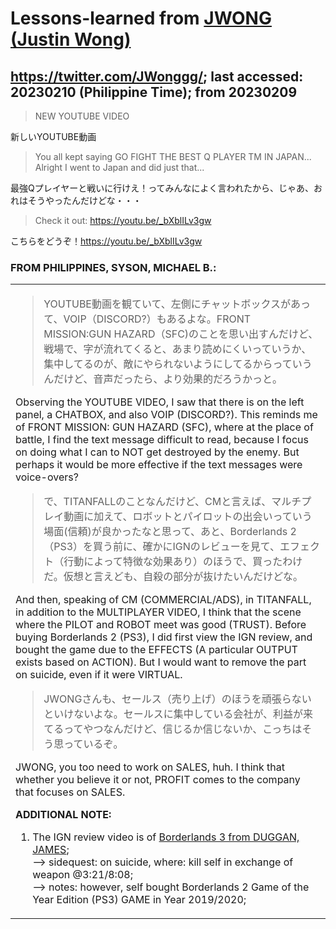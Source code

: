 # Lessons-learned from [JWONG (Justin Wong)](https://twitter.com/JWonggg?ref_src=twsrc%5Egoogle%7Ctwcamp%5Eserp%7Ctwgr%5Eauthor)

## https://twitter.com/JWonggg/; last accessed: 20230210 (Philippine Time); from 20230209

> NEW YOUTUBE VIDEO

新しいYOUTUBE動画

> You all kept saying GO FIGHT THE BEST Q PLAYER TM IN JAPAN... Alright I went to Japan and did just that...

最強Qプレイヤーと戦いに行けえ！ってみんなによく言われたから、じゃあ、おれはそうやったんだけどな・・・

> Check it out: https://youtu.be/_bXblILv3gw

こちらをどうぞ！https://youtu.be/_bXblILv3gw

### FROM PHILIPPINES, SYSON, MICHAEL B.:

   <table>
 <tr><td>

> YOUTUBE動画を観ていて、左側にチャットボックスがあって、VOIP（DISCORD?）もあるよな。FRONT　MISSION:GUN HAZARD（SFC)のことを思い出すんだけど、戦場で、字が流れてくると、あまり読めにくいっていうか、集中してるのが、敵にやられないようにしてるからっていうんだけど、音声だったら、より効果的だろうかっと。

Observing the YOUTUBE VIDEO, I saw that there is on the left panel, a CHATBOX, and also VOIP (DISCORD?). This reminds me of FRONT MISSION: GUN HAZARD (SFC), where at the place of battle, I find the text message difficult to read, because I focus on doing what I can to NOT get destroyed by the enemy. But perhaps it would be more effective if the text messages were voice-overs?

> で、TITANFALLのことなんだけど、CMと言えば、マルチプレイ動画に加えて、ロボットとパイロットの出会いっていう場面(信頼)が良かったなと思って、あと、Borderlands 2（PS3）を買う前に、確かにIGNのレビューを見て、エフェクト（行動によって特徴な効果あり）のほうで、買ったわけだ。仮想と言えども、自殺の部分が抜けたいんだけどな。

And then, speaking of CM (COMMERCIAL/ADS), in TITANFALL, in addition to the MULTIPLAYER VIDEO, I think that the scene where the PILOT and ROBOT meet was good (TRUST). Before buying Borderlands 2 (PS3), I did first view the IGN review, and bought the game due to the EFFECTS (A particular OUTPUT exists based on ACTION). But I would want to remove the part on suicide, even if it were VIRTUAL.

> JWONGさんも、セールス（売り上げ）のほうを頑張らないといけないよな。セールスに集中している会社が、利益が来てるってやつなんだけど、信じるか信じないか、こっちはそう思っているぞ。

JWONG, you too need to work on SALES, huh. I think that whether you believe it or not, PROFIT comes to the company that focuses on SALES. 
    
<b>ADDITIONAL NOTE:</b>
1) The IGN review video is of [Borderlands 3 from DUGGAN, JAMES](https://www.youtube.com/watch?v=GcU6-lA_Ohs);<br/>
    --> sidequest: on suicide, where: kill self in exchange of weapon @3:21/8:08;<br/>
    --> notes: however, self bought Borderlands 2 Game of the Year Edition (PS3) GAME in Year 2019/2020;    
  </td></tr>
</table>
